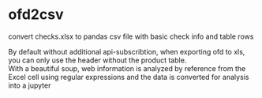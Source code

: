 # ofd2csv
convert checks.xlsx to pandas csv file with basic check info and table rows

By default without additional api-subscribtion, when exporting ofd to xls, you can only use the header without the product table.  
With a beautiful soup, web information is analyzed by reference from the Excel cell using regular expressions and the data is converted for analysis into a jupyter
